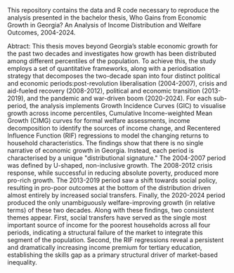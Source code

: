 This repository contains the data and R code necessary to reproduce the analysis presented in the bachelor thesis, Who Gains from Economic Growth in Georgia? An Analysis of Income Distribution and Welfare Outcomes, 2004-2024.

Abtract: 
This thesis moves beyond Georgia’s stable economic growth for the past two decades and investigates how growth has been distributed among different percentiles of the population. To achieve this, the study employs a set of quantitative frameworks, along with a periodisation strategy that decomposes 
the two-decade span into four distinct political and economic periods:post-revolution liberalisation (2004-2007), crisis and aid-fueled recovery (2008-2012), political and economic transition (2013-2019), and the pandemic and war-driven boom (2020-2024).
For each sub-period, the analysis implements Growth Incidence Curves (GIC) to visualise growth across income percentiles, Cumulative Income-weighted Mean Growth (CIMG) curves for formal welfare assessments, 
income decomposition to identify the sources of income change, and Recentered Influence Function (RIF) regressions to model the changing returns to household characteristics.
The findings show that there is no single narrative of economic growth in Georgia. Instead, each period is characterised by a unique "distributional signature." 
The 2004-2007 period was defined by U-shaped, non-inclusive growth. The 2008-2012 crisis response, while successful in reducing absolute poverty, produced more pro-rich growth. 
The 2013-2019 period saw a shift towards social policy, resulting in pro-poor outcomes at the bottom of the distribution driven almost entirely by increased social transfers. Finally, the 2020-2024 period produced the only unambiguously welfare-improving growth (in relative terms) of these two decades.
Along with these findings, two consistent themes appear. First, social transfers have served as the single most important source of income for the poorest households across all four periods, indicating a structural failure of the market to integrate this segment of the population. 
Second, the RIF regressions reveal a persistent and dramatically increasing income premium for tertiary education, establishing the skills gap as a primary structural driver of market-based inequality.
